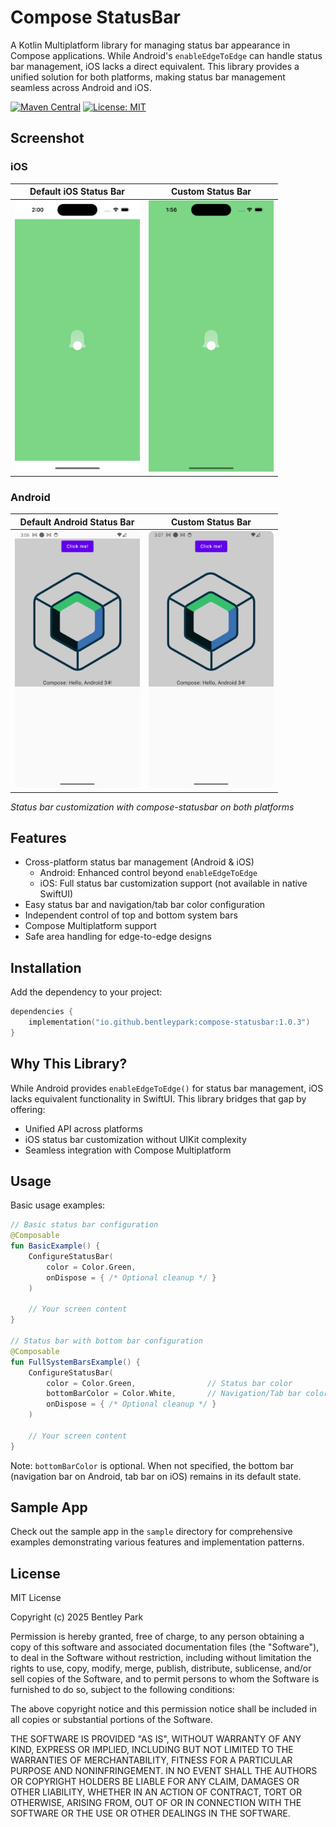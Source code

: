 # Compose StatusBar

A Kotlin Multiplatform library for managing status bar appearance in Compose applications. While
Android's `enableEdgeToEdge` can handle status bar management, iOS lacks a direct equivalent. This
library provides a unified solution for both platforms, making status bar management seamless across
Android and iOS.

[![Maven Central](https://img.shields.io/maven-central/v/io.github.bentleypark/compose-statusbar.svg?label=Maven%20Central)](https://central.sonatype.com/artifact/io.github.bentleypark/compose-statusbar)
[![License: MIT](https://img.shields.io/badge/License-MIT-yellow.svg)](https://opensource.org/licenses/MIT)

## Screenshot

### iOS

| Default iOS Status Bar                                                            | Custom Status Bar                                                               |
|-----------------------------------------------------------------------------------|---------------------------------------------------------------------------------|
| <img src="screenshots/ios_default.png" alt="iOS Default Status Bar" width="200"/> | <img src="screenshots/ios_custom.png" alt="iOS Custom Status Bar" width="200"/> |

### Android

| Default Android Status Bar                                                                | Custom Status Bar                                                                       |
|-------------------------------------------------------------------------------------------|-----------------------------------------------------------------------------------------|
| <img src="screenshots/android_default.png" alt="Android Default Status Bar" width="200"/> | <img src="screenshots/android_custom.png" alt="Android Custom Status Bar" width="200"/> |

*Status bar customization with compose-statusbar on both platforms*

## Features

- Cross-platform status bar management (Android & iOS)
    - Android: Enhanced control beyond `enableEdgeToEdge`
    - iOS: Full status bar customization support (not available in native SwiftUI)
- Easy status bar and navigation/tab bar color configuration
- Independent control of top and bottom system bars
- Compose Multiplatform support
- Safe area handling for edge-to-edge designs

## Installation

Add the dependency to your project:

```kotlin
dependencies {
    implementation("io.github.bentleypark:compose-statusbar:1.0.3")
}
```

## Why This Library?

While Android provides `enableEdgeToEdge()` for status bar management, iOS lacks equivalent
functionality in SwiftUI. This library bridges that gap by offering:

- Unified API across platforms
- iOS status bar customization without UIKit complexity
- Seamless integration with Compose Multiplatform

## Usage

Basic usage examples:

```kotlin
// Basic status bar configuration
@Composable
fun BasicExample() {
    ConfigureStatusBar(
        color = Color.Green,
        onDispose = { /* Optional cleanup */ }
    )

    // Your screen content
}

// Status bar with bottom bar configuration
@Composable
fun FullSystemBarsExample() {
    ConfigureStatusBar(
        color = Color.Green,                // Status bar color
        bottomBarColor = Color.White,       // Navigation/Tab bar color
        onDispose = { /* Optional cleanup */ }
    )

    // Your screen content
}
```

Note: `bottomBarColor` is optional. When not specified, the bottom bar (navigation bar on Android,
tab bar on iOS) remains in its default state.

## Sample App

Check out the sample app in the `sample` directory for comprehensive examples demonstrating various
features and implementation patterns.

## License

MIT License

Copyright (c) 2025 Bentley Park

Permission is hereby granted, free of charge, to any person obtaining a copy
of this software and associated documentation files (the "Software"), to deal
in the Software without restriction, including without limitation the rights
to use, copy, modify, merge, publish, distribute, sublicense, and/or sell
copies of the Software, and to permit persons to whom the Software is
furnished to do so, subject to the following conditions:

The above copyright notice and this permission notice shall be included in all
copies or substantial portions of the Software.

THE SOFTWARE IS PROVIDED "AS IS", WITHOUT WARRANTY OF ANY KIND, EXPRESS OR
IMPLIED, INCLUDING BUT NOT LIMITED TO THE WARRANTIES OF MERCHANTABILITY,
FITNESS FOR A PARTICULAR PURPOSE AND NONINFRINGEMENT. IN NO EVENT SHALL THE
AUTHORS OR COPYRIGHT HOLDERS BE LIABLE FOR ANY CLAIM, DAMAGES OR OTHER
LIABILITY, WHETHER IN AN ACTION OF CONTRACT, TORT OR OTHERWISE, ARISING FROM,
OUT OF OR IN CONNECTION WITH THE SOFTWARE OR THE USE OR OTHER DEALINGS IN THE
SOFTWARE.